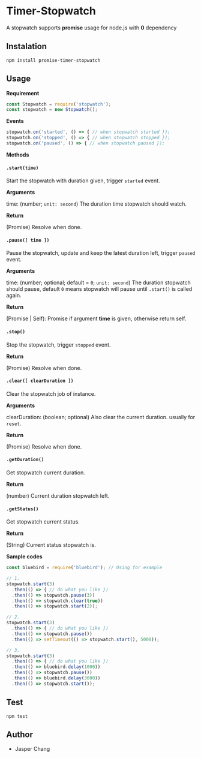 Timer-Stopwatch
===============
A stopwatch supports **promise** usage for node.js with **0** dependency

Instalation
-----------
```shell
npm install promise-timer-stopwatch
```

Usage
-----------
**Requirement**
```js
const Stopwatch = require('stopwatch');
const stopwatch = new Stopwatch();
```
**Events**
```js
stopwatch.on('started', () => { // when stopwatch started });
stopwatch.on('stopped', () => { // when stopwatch stopped });
stopwatch.on('paused', () => { // when stopwatch paused });
```
**Methods**

#### `.start(time)`

Start the stopwatch with duration given, trigger `started` event.

**Arguments**

time: (number; `unit: second`) The duration time stopwatch should watch.

**Return**

(Promise) Resolve when done.

#### `.pause([ time ])`

Pause the stopwatch, update and keep the latest duration left, trigger `paused` event.

**Arguments**

time: (number; optional; default = `0`; `unit: second`) The duration stopwatch should pause, default `0` means stopwatch will pause until `.start()` is called again.

**Return**

(Promise | Self): Promise if argument **time** is given, otherwise return self.

#### `.stop()`

Stop the stopwatch, trigger `stopped` event.

**Return**

(Promise) Resolve when done.

#### `.clear([ clearDuration ])`

Clear the stopwatch job of instance.

**Arguments**

clearDuration: (boolean; optional) Also clear the current duration. usually for `reset`.

**Return**

(Promise) Resolve when done.

#### `.getDuration()`

Get stopwatch current duration.

**Return**

(number) Current duration stopwatch left.

#### `.getStatus()`

Get stopwatch current status.

**Return**

(String) Current status stopwatch is.

**Sample codes**
```js
const bluebird = require('bluebird'); // Using for example

// 1.
stopwatch.start(3)
  .then(() => { // do what you like })
  .then(() => stopwatch.pause(3))
  .then(() => stopwatch.clear(true))
  .then(() => stopwatch.start(2));

// 2.
stopwatch.start(3)
  .then(() => { // do what you like })
  .then(() => stopwatch.pause())
  .then(() => setTimeout(() => stopwatch.start(), 5000));

// 3.
stopwatch.start(3)
  .then(() => { // do what you like })
  .then(() => bluebird.delay(1000))
  .then(() => stopwatch.pause())
  .then(() => bluebird.delay(3000))
  .then(() => stopwatch.start());
```
Test
-----------
```shell
npm test
```
Author
-----------
* Jasper Chang